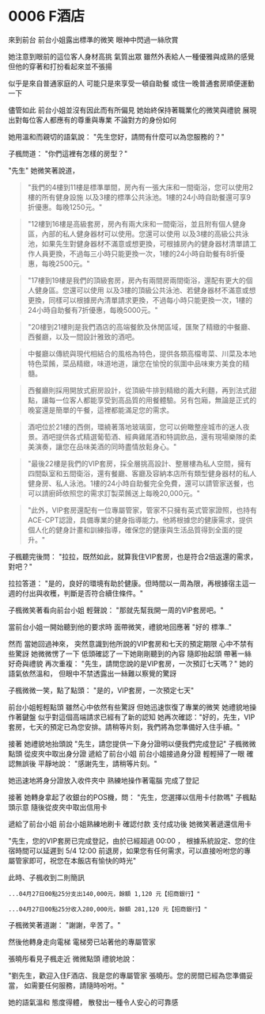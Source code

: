 # 0006 F酒店

來到前台
前台小姐露出標準的微笑
眼神中閃過一絲欣賞

她注意到眼前的這位客人身材高挑
氣質出眾
雖然外表給人一種優雅與成熟的感覺
但他的穿著和打扮看起來並不張揚

似乎是來自普通家庭的人
可能只是來享受一頓自助餐
或住一晚普通套房順便運動一下

儘管如此
前台小姐並沒有因此而有所偏見
她始終保持著職業化的微笑與禮貌
展現出對每位客人都應有的尊重與專業
不論對方的身份如何

她用溫和而親切的語氣說：
"先生您好，請問有什麼可以為您服務的？"

子楓問道：
"你們這裡有怎樣的房型？"

"先生"
她微笑著說道，

>"我們的4樓到11樓是標準單間，房內有一張大床和一間衛浴，您可以使用2樓的所有健身設施
以及3樓的標準公共泳池。1樓的24小時自助餐還可享9折優惠。每晚1250元。"

>"12樓到16樓是高級套房，房內有兩大床和一間衛浴，並且附有個人健身區，內部的私人健身器材可以使用。您還可以使用 以及3樓的高級公共泳池，如果先生對健身器材不滿意或想更換，可根據房內的健身器材清單請工作人員更換，不過每三小時只能更換一次，1樓的24小時自助餐有8折優惠，每晚2500元。"

>"17樓到19樓是我們的頂級套房，房內有兩間房兩間衛浴，還配有更大的個人健身區。您還可以使用 以及3樓的頂級公共泳池、若健身器材不滿意或想更換，同樣可以根據房內清單請求更換，不過每小時只能更換一次，1樓的24小時自助餐有7折優惠，每晚5000元。"

>"20樓到21樓則是我們酒店的高端餐飲及休閒區域，匯聚了精緻的中餐廳、西餐廳，以及一間設計雅致的酒吧。

>中餐廳以傳統與現代相結合的風格為特色，提供各類高檔粵菜、川菜及本地特色菜餚，菜品精緻，味道地道，讓您在愉悅的氛圍中品味東方美食的精髓。

>西餐廳則採用開放式廚房設計，從頂級牛排到精緻的義大利麵，再到法式甜點，讓每一位客人都能享受到高品質的用餐體驗。另有包廂，無論是正式的晚宴還是簡單的午餐，這裡都能滿足您的需求。

>酒吧位於21樓的西側，環繞著落地玻璃窗，您可以俯瞰整座城市的迷人夜景。酒吧提供各式精選葡萄酒、經典雞尾酒和特調飲品，還有現場樂隊的柔美演奏，讓您在品味美酒的同時盡情放鬆身心。"

>"最後22樓是我們的VIP套房，採全層挑高設計、整層樓為私人空間，擁有四間臥室和五間衛浴，還有餐廳、客廳及容納本店所有類型健身器材的私人健身房、私人泳池。1樓的24小時自助餐完全免費，還可以請管家送餐，也可以請廚師依照您的需求訂製菜餚送上每晚20,000元。"

>"此外，VIP套房還配有一位專屬管家，管家不只擁有英式管家證照，也持有ACE-CPT認證，具備專業的健身指導能力。他將根據您的健康需求，提供個人化的健身計畫和訓練指導，確保您的健康與生活品質得到全面的提升。"

子楓聽完後問：
"拉拉，既然如此，就算我住VIP套房，也是符合2倍返還的需求，對吧？"

拉拉答道：
"是的，良好的環境有助於健康。但時間以一周為限，再根據宿主這一週的付出與收穫，判斷是否符合續住條件。"

子楓微笑著看向前台小姐
輕聲說：
"那就先幫我開一周的VIP套房吧。"

當前台小姐一開始聽到他的要求時
面帶微笑，禮貌地回應著
"好的 標準.."

然而
當她回過神來，
突然意識到他所說的VIP套房和七天的預定期限
心中不禁有些驚訝
她微微愣了一下
低頭確認了一下她剛剛聽到的內容
隨即抬起頭
帶著一絲好奇與禮貌
再次重複：
"先生，請問您說的是VIP套房，一次預訂七天嗎？"
她的語氣依然溫和，
但眼中不禁透露出一絲難以察覺的驚訝

子楓微微一笑，點了點頭：
"是的，VIP套房，一次預定七天"

前台小姐輕輕點頭
雖然心中依然有些驚訝
但她迅速恢復了專業的微笑
她禮貌地操作著鍵盤
似乎對這個高端請求已經有了新的認知
她再次確認："好的，先生，VIP套房，七天的預定已為您安排。請稍等片刻，我們將為您準備好入住手續。"

接著
她禮貌地抬頭說
"先生，請您提供一下身分證明以便我們完成登記"
子楓微微點頭
從皮夾中取出身分證
遞給了前台小姐
前台小姐接過身分證
輕輕掃了一眼
確認無誤後
平靜地說：
"感謝先生，請稍等片刻。"

她迅速地將身分證放入收件夾中
熟練地操作著電腦
完成了登記

接著
她轉身拿起了收銀台的POS機，問：
"先生，您選擇以信用卡付款嗎"
子楓點頭示意
隨後從皮夾中取出信用卡

遞給了前台小姐
前台小姐熟練地刷卡
確認付款
支付成功後
她微笑著遞還信用卡

"先生，您的VIP套房已完成登記，由於已經超過 00:00 ， 根據系統設定、您的住宿時間可以延遲到 5/4 12:00 前退房，如果您有任何需求，可以直接吩咐您的專屬管家即可，祝您在本飯店有愉快的時光"

此時、子楓收到二則簡訊

`...04月27日00點25分支出140,000元，餘額 1,120 元【招商銀行】"`

`...04月27日00點25分收入280,000元，餘額 281,120 元【招商銀行】"`

子楓微笑著道謝：
"謝謝，辛苦了。"

然後他轉身走向電梯
電梯旁已站著他的專屬管家

張曉彤看見子楓走近
微微點頭
禮貌地說：

"劉先生，歡迎入住F酒店、我是您的專屬管家 張曉彤。您的房間已經為您準備妥當，
如需要任何服務，請隨時吩咐。"

她的語氣溫和
態度得體，
散發出一種令人安心的可靠感